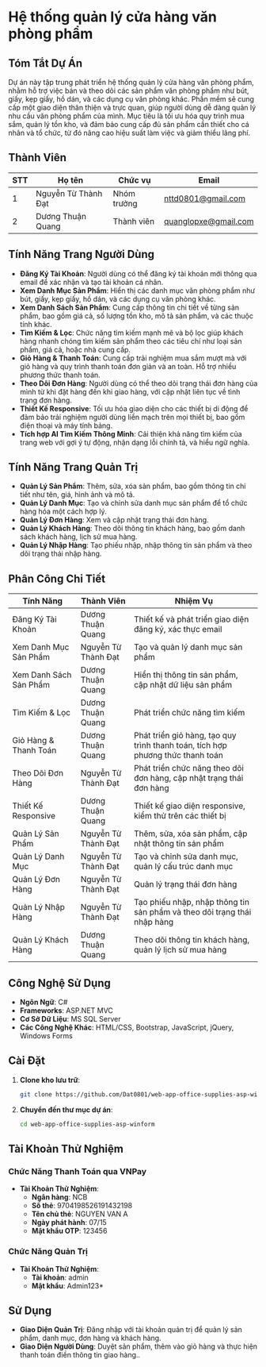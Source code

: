 # Hệ thống quản lý cửa hàng văn phòng phẩm

## Tóm Tắt Dự Án

Dự án này tập trung phát triển hệ thống quản lý cửa hàng văn phòng phẩm, nhằm hỗ trợ việc bán và theo dõi các sản phẩm văn phòng phẩm như bút, giấy, kẹp giấy, hồ dán, và các dụng cụ văn phòng khác. Phần mềm sẽ cung cấp một giao diện thân thiện và trực quan, giúp người dùng dễ dàng quản lý nhu cầu văn phòng phẩm của mình. Mục tiêu là tối ưu hóa quy trình mua sắm, quản lý tồn kho, và đảm bảo cung cấp đủ sản phẩm cần thiết cho cá nhân và tổ chức, từ đó nâng cao hiệu suất làm việc và giảm thiểu lãng phí.

## Thành Viên
| STT               | Họ tên              | Chức vụ                     | Email|
|--------------------|-----------------------|---------------------------|---------------|
| 1  | Nguyễn Từ Thành Đạt        | Nhóm trưởng      | nttd0801@gmail.com  | 
| 2    | Dương Thuận Quang     |  Thành viên   | quanglopxe@gmail.com  | 

## Tính Năng Trang Người Dùng
- **Đăng Ký Tài Khoản**: Người dùng có thể đăng ký tài khoản mới thông qua email để xác nhận và tạo tài khoản cá nhân.
- **Xem Danh Mục Sản Phẩm**: Hiển thị các danh mục văn phòng phẩm như bút, giấy, kẹp giấy, hồ dán, và các dụng cụ văn phòng khác.
- **Xem Danh Sách Sản Phẩm**: Cung cấp thông tin chi tiết về từng sản phẩm, bao gồm giá cả, số lượng tồn kho, mô tả sản phẩm, và các thuộc tính khác.
- **Tìm Kiếm & Lọc**: Chức năng tìm kiếm mạnh mẽ và bộ lọc giúp khách hàng nhanh chóng tìm kiếm sản phẩm theo các tiêu chí như loại sản phẩm, giá cả, hoặc nhà cung cấp.
- **Giỏ Hàng & Thanh Toán**: Cung cấp trải nghiệm mua sắm mượt mà với giỏ hàng và quy trình thanh toán đơn giản và an toàn. Hỗ trợ nhiều phương thức thanh toán.
- **Theo Dõi Đơn Hàng**: Người dùng có thể theo dõi trạng thái đơn hàng của mình từ khi đặt hàng đến khi giao hàng, với cập nhật liên tục về tình trạng đơn hàng.
- **Thiết Kế Responsive**: Tối ưu hóa giao diện cho các thiết bị di động để đảm bảo trải nghiệm người dùng liền mạch trên mọi thiết bị, bao gồm điện thoại và máy tính bảng.
- **Tích hợp AI Tìm Kiếm Thông Minh**: Cải thiện khả năng tìm kiếm của trang web với gợi ý tự động, nhận dạng lỗi chính tả, và hiểu ngữ nghĩa.

## Tính Năng Trang Quản Trị

- **Quản Lý Sản Phẩm**: Thêm, sửa, xóa sản phẩm, bao gồm thông tin chi tiết như tên, giá, hình ảnh và mô tả.
- **Quản Lý Danh Mục**: Tạo và chỉnh sửa danh mục sản phẩm để tổ chức hàng hóa một cách hợp lý.
- **Quản Lý Đơn Hàng**: Xem và cập nhật trạng thái đơn hàng.
- **Quản Lý Khách Hàng**: Theo dõi thông tin khách hàng, bao gồm danh sách khách hàng, lịch sử mua hàng.
- **Quản Lý Nhập Hàng**: Tạo phiếu nhập, nhập thông tin sản phẩm và theo dõi trạng thái nhập hàng.

## Phân Công Chi Tiết

| Tính Năng                    | Thành Viên          | Nhiệm Vụ                                                      |
|------------------------------|----------------------|----------------------------------------------------------------|
| Đăng Ký Tài Khoản       | Dương Thuận Quang    | Thiết kế và phát triển giao diện đăng ký, xác thực email |
| Xem Danh Mục Sản Phẩm    | Nguyễn Từ Thành Đạt  | Tạo và quản lý danh mục sản phẩm |
| Xem Danh Sách Sản Phẩm   | Dương Thuận Quang    | Hiển thị thông tin sản phẩm, cập nhật dữ liệu sản phẩm |
| Tìm Kiếm & Lọc           | Dương Thuận Quang   | Phát triển chức năng tìm kiếm |
| Giỏ Hàng & Thanh Toán    | Dương Thuận Quang    | Phát triển giỏ hàng, tạo quy trình thanh toán, tích hợp phương thức thanh toán |
| Theo Dõi Đơn Hàng        | Nguyễn Từ Thành Đạt   | Phát triển chức năng theo dõi đơn hàng, cập nhật trạng thái đơn hàng |
| Thiết Kế Responsive      | Dương Thuận Quang    | Thiết kế giao diện responsive, kiểm thử trên các thiết bị |
| Quản Lý Sản Phẩm         | Nguyễn Từ Thành Đạt  | Thêm, sửa, xóa sản phẩm, cập nhật thông tin sản phẩm |
| Quản Lý Danh Mục        | Nguyễn Từ Thành Đạt    | Tạo và chỉnh sửa danh mục, quản lý cấu trúc danh mục |
| Quản Lý Đơn Hàng         | Nguyễn Từ Thành Đạt  | Quản lý trạng thái đơn hàng |
| Quản Lý Nhập Hàng       | Nguyễn Từ Thành Đạt    | Tạo phiếu nhập, nhập thông tin sản phẩm và theo dõi trạng thái nhập hàng |
| Quản Lý Khách Hàng       | Dương Thuận Quang    | Theo dõi thông tin khách hàng, quản lý lịch sử mua hàng |

## Công Nghệ Sử Dụng

- **Ngôn Ngữ**: C#
- **Frameworks**: ASP.NET MVC
- **Cơ Sở Dữ Liệu**: MS SQL Server
- **Các Công Nghệ Khác**: HTML/CSS, Bootstrap, JavaScript, jQuery, Windows Forms

## Cài Đặt

1. **Clone kho lưu trữ**:
    ```bash
    git clone https://github.com/Dat0801/web-app-office-supplies-asp-winform
    ```
2. **Chuyển đến thư mục dự án**:
    ```bash
    cd web-app-office-supplies-asp-winform
    ```

## Tài Khoản Thử Nghiệm

### Chức Năng Thanh Toán qua VNPay

- **Tài Khoản Thử Nghiệm**:
  - **Ngân hàng**: NCB
  - **Số thẻ**: 9704198526191432198
  - **Tên chủ thẻ**: NGUYEN VAN A
  - **Ngày phát hành**: 07/15
  - **Mật khẩu OTP**: 123456


### Chức Năng Quản Trị

- **Tài Khoản Thử Nghiệm**:
  - **Tài khoản**: admin
  - **Mật khẩu**: Admin123*

## Sử Dụng

- **Giao Diện Quản Trị**: Đăng nhập với tài khoản quản trị để quản lý sản phẩm, danh mục, đơn hàng và khách hàng.
- **Giao Diện Người Dùng**: Duyệt sản phẩm, thêm vào giỏ hàng và thực hiện thanh toán điền thông tin giao hàng..
